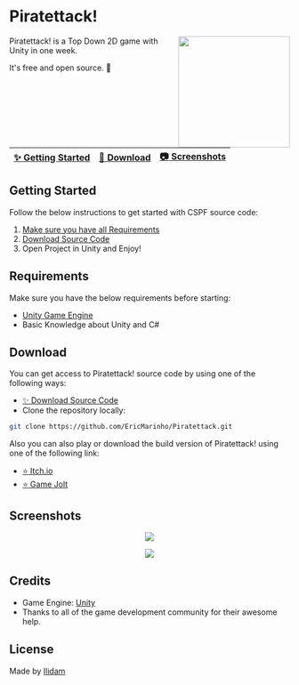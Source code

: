 # Piratettack!
<img align="right" src="https://img.itch.zone/aW1nLzEwMzQ3ODQ4LnBuZw==/315x250%23c/E%2BYykj.png" width= 200/>
Piratettack! is a Top Down 2D game with Unity in one week.

It's free and open source. :clap:

| [:sparkles: Getting Started](#getting-started) | [:rocket: Download](#download) | [:camera: Screenshots](#screenshots) |
| --------------- | -------- |  -------- |

## Getting Started

Follow the below instructions to get started with CSPF source code:

1. [Make sure you have all Requirements](#requirements)
2. [Download Source Code](#download)
3. Open Project in Unity and Enjoy!

## Requirements

Make sure you have the below requirements before starting:

- [Unity Game Engine](https://unity3d.com)
- Basic Knowledge about Unity and C#

## Download

You can get access to Piratettack! source code by using one of the following ways:

- [:sparkles: Download Source Code](https://github.com/EricMarinho/Piratettack/archive/master.zip)
- Clone the repository locally:

```bash
git clone https://github.com/EricMarinho/Piratettack.git
```

Also you can also play or download the build version of Piratettack! using one of the following link:

- [:star: Itch.io](https://ilidam.itch.io/piratettack)
- [:star: Game Jolt](https://gamejolt.com/games/piratettack/759245)

## Screenshots

<p align="center">
  <img src="https://img.itch.zone/aW1hZ2UvMTc1OTMzMC8xMDM0NzgyNS5wbmc=/794x1000/Ys5%2BCo.png"/>
</p>

<p align="center">
  <img src="https://img.itch.zone/aW1hZ2UvMTc1OTMzMC8xMDM0NzgyNC5wbmc=/794x1000/tRWA6u.png"/>
</p>

## Credits

- Game Engine: [Unity](https://unity3d.com/)
- Thanks to all of the game development community for their awesome help.

## License

Made by [Ilidam](https://github.com/EricMarinho)
